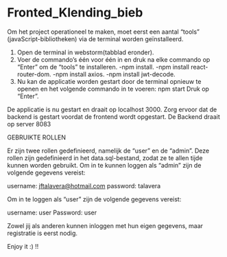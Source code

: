 # Fronted_Klending_bieb

Om het project operationeel te maken, moet eerst een aantal “tools” (javaScript-bibliotheken) via de terminal worden geïnstalleerd. 

1. Open de terminal in webstorm(tabblad eronder).
2. Voer de commando’s één voor één in en druk na elke commando op “Enter” om de “tools” te installeren.
-npm install. 
-npm install react-router-dom. 
-npm install axios. 
-npm install jwt-decode. 
3. Nu kan de applicatie worden gestart door de terminal opnieuw te openen  en het volgende commando in te voeren: 
npm start 
 Druk op “Enter”.
   
De applicatie is nu gestart en draait op localhost 3000.
Zorg ervoor dat de backend is gestart voordat de frontend wordt opgestart. De Backend draait op server 8083 

GEBRUIKTE ROLLEN

Er zijn twee rollen gedefinieerd, namelijk de “user” en de “admin”. Deze rollen zijn gedefinieerd in het data.sql-bestand, zodat ze te allen tijde kunnen worden gebruikt. Om in te kunnen loggen als “admin” zijn de volgende gegevens vereist:

username: jftalavera@hotmail.com
password: talavera


Om in te loggen als “user” zijn de volgende gegevens vereist:

username:  user
Password:  user

Zowel jij als anderen kunnen inloggen met hun eigen gegevens, maar registratie is eerst nodig.

Enjoy it :)  !!

